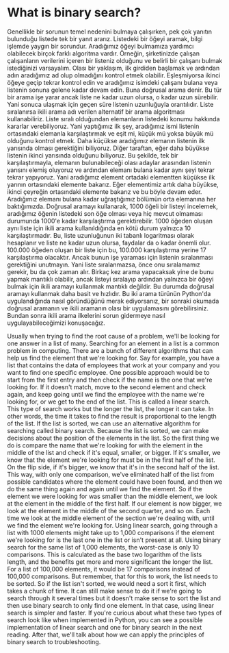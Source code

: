 # What is binary search?

Genellikle bir sorunun temel nedenini bulmaya çalışırken, pek çok yanıtın bulunduğu listede tek bir yanıt ararız. Listedeki bir öğeyi aramak, bilgi işlemde yaygın bir sorundur. Aradığımız öğeyi bulmamıza yardımcı olabilecek birçok farklı algoritma vardır. Örneğin, şirketinizde çalışan çalışanların verilerini içeren bir listeniz olduğunu ve belirli bir çalışanı bulmak istediğinizi varsayalım. Olası bir yaklaşım, ilk girdiden başlamak ve ardından adın aradığımız ad olup olmadığını kontrol etmek olabilir. Eşleşmiyorsa ikinci öğeye geçip tekrar kontrol edin ve aradığımız isimdeki çalışanı bulana veya listenin sonuna gelene kadar devam edin. Buna doğrusal arama denir. Bu tür bir arama işe yarar ancak liste ne kadar uzun olursa, o kadar uzun sürebilir. Yani sonuca ulaşmak için geçen süre listenin uzunluğuyla orantılıdır. Liste sıralanırsa ikili arama adı verilen alternatif bir arama algoritması kullanabiliriz. Liste sıralı olduğundan elemanların listedeki konumu hakkında kararlar verebiliyoruz. Yani yaptığımız ilk şey, aradığımız ismi listenin ortasındaki elemanla karşılaştırmak ve eşit mi, küçük mü yoksa büyük mü olduğunu kontrol etmek. Daha küçükse aradığımız elemanın listenin ilk yarısında olması gerektiğini biliyoruz. Diğer taraftan, eğer daha büyükse listenin ikinci yarısında olduğunu biliyoruz. Bu şekilde, tek bir karşılaştırmayla, elemanın bulunabileceği olası adaylar arasından listenin yarısını elemiş oluyoruz ve ardından elemanı bulana kadar aynı şeyi tekrar tekrar yapıyoruz. Yani aradığımız element ortadaki elementten küçükse ilk yarının ortasındaki elemente bakarız. Eğer elementimiz artık daha büyükse, ikinci çeyreğin ortasındaki elemente bakarız ve bu böyle devam eder. Aradığımız elemanı bulana kadar uğraştığımız bölümün orta elemanına her baktığımızda. Doğrusal aramayı kullanarak, 1000 öğeli bir listeyi incelemek, aradığımız öğenin listedeki son öğe olması veya hiç mevcut olmaması durumunda 1000'e kadar karşılaştırma gerektirebilir. 1000 öğeden oluşan aynı liste için ikili arama kullanıldığında en kötü durum yalnızca 10 karşılaştırmadır. Bu, liste uzunluğunun iki tabanlı logaritması olarak hesaplanır ve liste ne kadar uzun olursa, faydalar da o kadar önemli olur. 100.000 öğeden oluşan bir liste için bu, 100.000 karşılaştırma yerine 17 karşılaştırma olacaktır. Ancak bunun işe yaraması için listenin sıralanması gerektiğini unutmayın. Yani liste sıralanmazsa, önce onu sıralamamız gerekir, bu da çok zaman alır. Birkaç kez arama yapacaksak yine de bunu yapmak mantıklı olabilir, ancak listeyi sıralayıp ardından yalnızca bir öğeyi bulmak için ikili aramayı kullanmak mantıklı değildir. Bu durumda doğrusal aramayı kullanmak daha basit ve hızlıdır. Bu iki arama türünün Python'da uygulandığında nasıl göründüğünü merak ediyorsanız, bir sonraki okumada doğrusal aramanın ve ikili aramanın olası bir uygulamasını görebilirsiniz. Bundan sonra ikili arama ilkelerini sorun gidermeye nasıl uygulayabileceğimizi konuşacağız.

Usually when trying to find the root cause of a problem, we'll be looking for one answer in a list of many. Searching for an element in a list is a common problem in computing. There are a bunch of different algorithms that can help us find the element that we're looking for. Say for example, you have a list that contains the data of employees that work at your company and you want to find one specific employee. One possible approach would be to start from the first entry and then check if the name is the one that we're looking for. If it doesn't match, move to the second element and check again, and keep going until we find the employee with the name we're looking for, or we get to the end of the list. This is called a linear search. This type of search works but the longer the list, the longer it can take. In other words, the time it takes to find the result is proportional to the length of the list. If the list is sorted, we can use an alternative algorithm for searching called binary search. Because the list is sorted, we can make decisions about the position of the elements in the list. So the first thing we do is compare the name that we're looking for with the element in the middle of the list and check if it's equal, smaller, or bigger. If it's smaller, we know that the element we're looking for must be in the first half of the list. On the flip side, if it's bigger, we know that it's in the second half of the list. This way, with only one comparison, we've eliminated half of the list from possible candidates where the element could have been found, and then we do the same thing again and again until we find the element. So if the element we were looking for was smaller than the middle element, we look at the element in the middle of the first half. If our element is now bigger, we look at the element in the middle of the second quarter, and so on. Each time we look at the middle element of the section we're dealing with, until we find the element we're looking for. Using linear search, going through a list with 1000 elements might take up to 1,000 comparisons if the element we're looking for is the last one in the list or isn't present at all. Using binary search for the same list of 1,000 elements, the worst-case is only 10 comparisons. This is calculated as the base two logarithm of the lists length, and the benefits get more and more significant the longer the list. For a list of 100,000 elements, it would be 17 comparisons instead of 100,000 comparisons. But remember, that for this to work, the list needs to be sorted. So if the list isn't sorted, we would need a sort it first, which takes a chunk of time. It can still make sense to do it if we're going to search through it several times but it doesn't make sense to sort the list and then use binary search to only find one element. In that case, using linear search is simpler and faster. If you're curious about what these two types of search look like when implemented in Python, you can see a possible implementation of linear search and one for binary search in the next reading. After that, we'll talk about how we can apply the principles of binary search to troubleshooting.